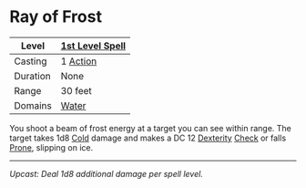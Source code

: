 # Ray of Frost

| Level    | [1st Level Spell](1st%20Level%20Spells.md)        |
| -------- | --------------------------------------------------- |
| Casting  | 1 [Action](../../../../Game%20Procedures/Action.md) |
| Duration | None                                                |
| Range    | 30 feet                                             |
| Domains  | [Water](../../../Spell%20Domains/Water.md)          |

You shoot a beam of frost energy at a target you can see within range. The target takes 1d8 [Cold](../../../../Damage%20Types/Cold.md) damage and makes a DC 12 [Dexterity](../../../../Player%20Characters/Chosen%20Statistics/Dexterity.md) [Check](../../../../Game%20Procedures/Check.md) or falls [Prone](../../../../Conditions/Prone.md), slipping on ice.

---
*Upcast: Deal 1d8 additional damage per spell level.*
